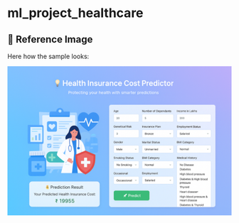 # ml_project_healthcare

## 📸 Reference Image
Here how the sample looks:

![Reference](reference.png)
